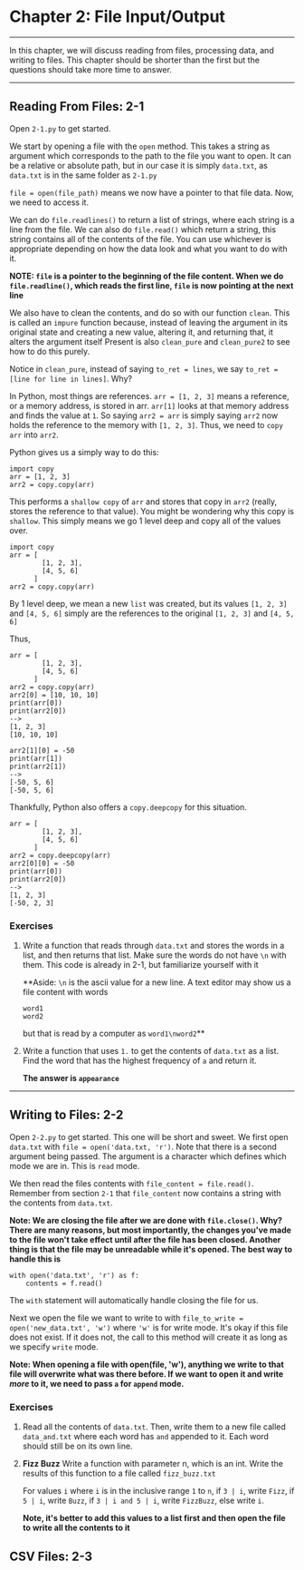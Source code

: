 # Chapter 2: File Input/Output  

***

In this chapter, we will discuss reading from files, processing data, and writing to files. This chapter should be shorter than the first but the questions should take more time to answer.

***

## Reading From Files: 2-1
Open `2-1.py` to get started.

We start by opening a file with the `open` method. This takes a string as argument which corresponds to the path to the file you want to open. It can be a relative or absolute path, but in our case it is simply `data.txt`, as `data.txt` is in the same folder as `2-1.py`

`file = open(file_path)` means we now have a pointer to that file data. Now, we need to access it.

We can do `file.readlines()` to return a list of strings, where each string is a line from the file. We can also do `file.read()` which return a string, this string contains all of the contents of the file. You can use whichever is appropriate depending on how the data look and what you want to do with it.

**NOTE: `file` is a pointer to the beginning of the file content. When we do `file.readline()`, which reads the first line, `file` is now pointing at the next line** 

We also have to clean the contents, and do so with our function `clean`. This is called an `impure` function because, instead of leaving the argument in its original state and creating a new value, altering it, and returning that, it alters the argument itself
Present is also `clean_pure` and `clean_pure2` to see how to do this purely. 

Notice in `clean_pure`, instead of saying `to_ret = lines`, we say `to_ret = [line for line in lines]`. Why?

In Python, most things are references. `arr = [1, 2, 3]` means a reference, or a memory address, is stored in arr. `arr[1]` looks at that memory address and finds the value at `1`. So saying
`arr2 = arr` is simply saying `arr2` now holds the reference to the memory with `[1, 2, 3]`. Thus, we need to `copy` `arr` into `arr2`.

Python gives us a simply way to do this:

```
import copy
arr = [1, 2, 3]
arr2 = copy.copy(arr)
```

This performs a `shallow copy` of `arr` and stores that copy in `arr2` (really, stores the reference to that value). You might be wondering why this copy is `shallow`. This simply means we go 1 level deep and copy all of the values over.

```
import copy
arr = [
        [1, 2, 3],
        [4, 5, 6]
      ]
arr2 = copy.copy(arr)
```

By 1 level deep, we mean a new `list` was created, but its values `[1, 2, 3]` and `[4, 5, 6]` simply are the references to the original `[1, 2, 3]` and `[4, 5, 6]`

Thus,

```
arr = [
        [1, 2, 3],
        [4, 5, 6]
      ]
arr2 = copy.copy(arr)
arr2[0] = [10, 10, 10]
print(arr[0])
print(arr2[0])
-->
[1, 2, 3]
[10, 10, 10]

arr2[1][0] = -50
print(arr[1])
print(arr2[1])
-->
[-50, 5, 6]
[-50, 5, 6]
```

Thankfully, Python also offers a `copy.deepcopy` for this situation.

```
arr = [
        [1, 2, 3],
        [4, 5, 6]
      ]
arr2 = copy.deepcopy(arr)
arr2[0][0] = -50
print(arr[0])
print(arr2[0])
-->
[1, 2, 3]
[-50, 2, 3]
```

### Exercises
1. Write a function that reads through `data.txt` and stores the words in a list, and then returns that list. Make sure the words do not have `\n` with them. This code is already in 2-1, but familiarize yourself with it

    **Aside: `\n` is the ascii value for a new line. A text editor may show us a file content with words
    ```
    word1
    word2
   ```
    but that is read by a computer as `word1\nword2`**
    
2. Write a function that uses `1.` to get the contents of `data.txt` as a list. Find the word that has the highest frequency of `a` and return it.

    **The answer is `appearance`**

***
   
## Writing to Files: 2-2
Open `2-2.py` to get started. This one will be short and sweet. We first open `data.txt` with `file = open('data.txt, 'r')`. Note that there is a second argument being passed. The argument is a character which defines which mode we are in. This is `read` mode.

We then read the files contents with `file_content = file.read()`. Remember from section `2-1` that `file_content` now contains a string with the contents from `data.txt`. 

**Note: We are closing the file after we are done with `file.close()`. Why? There are many reasons, but most importantly, the changes you've made to the file won't take effect until after the file has been closed. Another thing is that the file may be unreadable while it's opened. The best way to handle this is**

```
with open('data.txt', 'r') as f:
    contents = f.read()
```

The `with` statement will automatically handle closing the file for us.

Next we open the file we want to write to with `file_to_write = open('new_data.txt', 'w')` where `'w'` is for write mode. It's okay if this file does not exist. If it does not, the call to this method will create it as long as we specify `write` mode.

**Note: When opening a file with open(file, 'w'), anything we write to that file will overwrite what was there before. If we want to open it and write *more* to it, we need to pass `a` for `append` mode.**

### Exercises
1. Read all the contents of `data.txt`. Then, write them to a new file called `data_and.txt` where each word has `and` appended to it. Each word should still be on its own line.

2. **Fizz Buzz** Write a function with parameter n, which is an int. Write the results of this function to a file called `fizz_buzz.txt`

    For values `i` where `i` is in the inclusive range `1` to `n`, if `3 | i`, write `Fizz`, if `5 | i`, write `Buzz`, if `3 | i and 5 | i`, write `FizzBuzz`, else write `i`.
    
    **Note, it's better to add this values to a list first and then open the file to write all the contents to it**
    
## CSV Files: 2-3